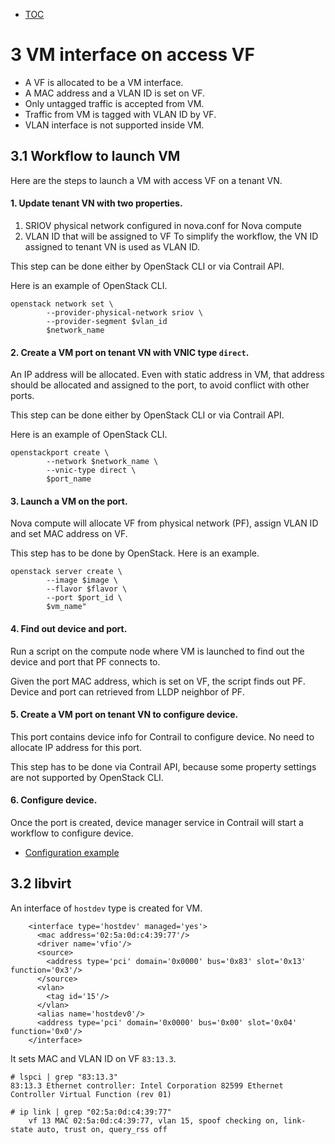 * [TOC](SRIOV.md)

# 3 VM interface on access VF

* A VF is allocated to be a VM interface.
* A MAC address and a VLAN ID is set on VF.
* Only untagged traffic is accepted from VM.
* Traffic from VM is tagged with VLAN ID by VF.
* VLAN interface is not supported inside VM.


## 3.1 Workflow to launch VM

Here are the steps to launch a VM with access VF on a tenant VN.

#### 1. Update tenant VN with two properties.
1. SRIOV physical network configured in nova.conf for Nova compute
2. VLAN ID that will be assigned to VF
To simplify the workflow, the VN ID assigned to tenant VN is used as VLAN ID.

This step can be done either by OpenStack CLI or via Contrail API.

Here is an example of OpenStack CLI.
```
openstack network set \
        --provider-physical-network sriov \
        --provider-segment $vlan_id
        $network_name
```

#### 2. Create a VM port on tenant VN with VNIC type `direct`.
An IP address will be allocated. Even with static address in VM, that address should be allocated and assigned to the port, to avoid conflict with other ports.

This step can be done either by OpenStack CLI or via Contrail API.

Here is an example of OpenStack CLI.
```
openstackport create \
        --network $network_name \
        --vnic-type direct \
        $port_name
```

#### 3. Launch a VM on the port.
Nova compute will allocate VF from physical network (PF), assign VLAN ID and set MAC address on VF.

This step has to be done by OpenStack. Here is an example.
```
openstack server create \
        --image $image \
        --flavor $flavor \
        --port $port_id \
        $vm_name"
```

#### 4. Find out device and port.
Run a script on the compute node where VM is launched to find out the device and port that PF connects to.

Given the port MAC address, which is set on VF, the script finds out PF. Device and port can retrieved from LLDP neighbor of PF.

#### 5. Create a VM port on tenant VN to configure device.
This port contains device info for Contrail to configure device. No need to allocate IP address for this port.

This step has to be done via Contrail API, because some property settings are not supported by OpenStack CLI.

#### 6. Configure device.
Once the port is created, device manager service in Contrail will start a workflow to configure device.

* [Configuration example](A1-Tagged.md#a1-tagged)

## 3.2 libvirt

An interface of `hostdev` type is created for VM.
```
    <interface type='hostdev' managed='yes'>
      <mac address='02:5a:0d:c4:39:77'/>
      <driver name='vfio'/>
      <source>
        <address type='pci' domain='0x0000' bus='0x83' slot='0x13' function='0x3'/>
      </source>
      <vlan>
        <tag id='15'/>
      </vlan>
      <alias name='hostdev0'/>
      <address type='pci' domain='0x0000' bus='0x00' slot='0x04' function='0x0'/>
    </interface>
```

It sets MAC and VLAN ID on VF `83:13.3`.
```
# lspci | grep "83:13.3"
83:13.3 Ethernet controller: Intel Corporation 82599 Ethernet Controller Virtual Function (rev 01)

# ip link | grep "02:5a:0d:c4:39:77"
    vf 13 MAC 02:5a:0d:c4:39:77, vlan 15, spoof checking on, link-state auto, trust on, query_rss off
```


